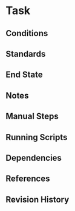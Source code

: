 # Task  


## Conditions  


## Standards  


## End State  


## Notes  


## Manual Steps  


## Running Scripts  


## Dependencies  


## References  


## Revision History  
